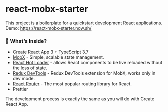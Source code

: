 # react-mobx-starter

This project is a boilerplate for a quickstart development React applications. Demo: https://react-mobx-starter.now.sh/

### 🎁 What’s Inside?
- Create React App 3 + TypeScript 3.7
- [MobX](https://github.com/mobxjs/mobx) - Simple, scalable state management.
- [React Hot Loader](https://github.com/gaearon/react-hot-loader) - allows React components to be live reloaded without the loss of state.
- [Redux DevTools](https://github.com/zalmoxisus/mobx-remotedev) - Redux DevTools extension for MobX, works only in dev mode.
- [React Router](https://github.com/ReactTraining/react-router) - The most popular routing library for React.
- Prettier

The development process is exactly the same as you will do with Create React App.
